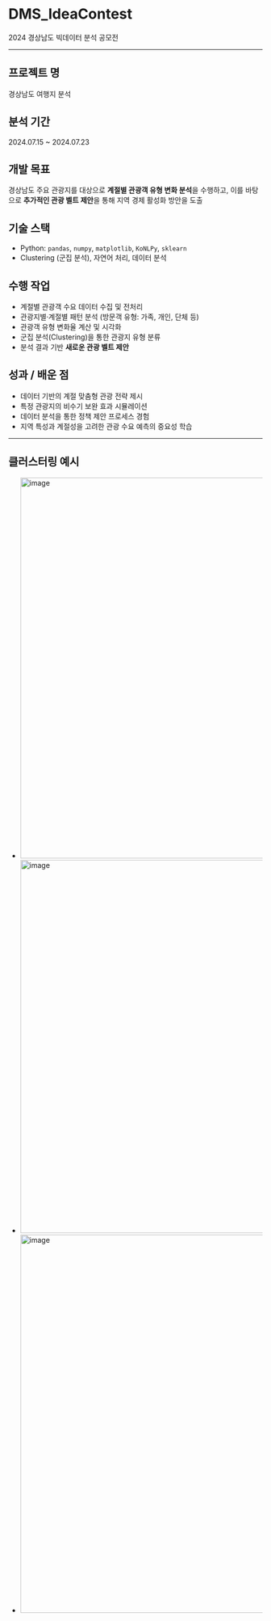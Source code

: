 # DMS_IdeaContest  
2024 경상남도 빅데이터 분석 공모전 

---

## 프로젝트 명  
경상남도 여행지 분석

## 분석 기간  
2024.07.15 ~ 2024.07.23  

## 개발 목표  
경상남도 주요 관광지를 대상으로 **계절별 관광객 유형 변화 분석**을 수행하고, 이를 바탕으로 **추가적인 관광 벨트 제안**을 통해 지역 경제 활성화 방안을 도출  

## 기술 스택  
- Python: `pandas`, `numpy`, `matplotlib`, `KoNLPy`, `sklearn`
- Clustering (군집 분석), 자연어 처리, 데이터 분석

## 수행 작업  
- 계절별 관광객 수요 데이터 수집 및 전처리  
- 관광지별·계절별 패턴 분석 (방문객 유형: 가족, 개인, 단체 등)  
- 관광객 유형 변화율 계산 및 시각화  
- 군집 분석(Clustering)을 통한 관광지 유형 분류  
- 분석 결과 기반 **새로운 관광 벨트 제안**  

## 성과 / 배운 점  
- 데이터 기반의 계절 맞춤형 관광 전략 제시  
- 특정 관광지의 비수기 보완 효과 시뮬레이션  
- 데이터 분석을 통한 정책 제안 프로세스 경험 
- 지역 특성과 계절성을 고려한 관광 수요 예측의 중요성 학습  

---
## 클러스터링 예시
- <img width="1528" height="754" alt="image" src="https://github.com/user-attachments/assets/2ff26ed2-85ec-4d01-be1e-be0cb9024135" />
- <img width="1414" height="739" alt="image" src="https://github.com/user-attachments/assets/bec612c5-7fc2-442c-8137-37b8481e7237" />
- <img width="1390" height="749" alt="image" src="https://github.com/user-attachments/assets/3cc126b0-b3a1-4b40-8311-a5885e89084f" />
